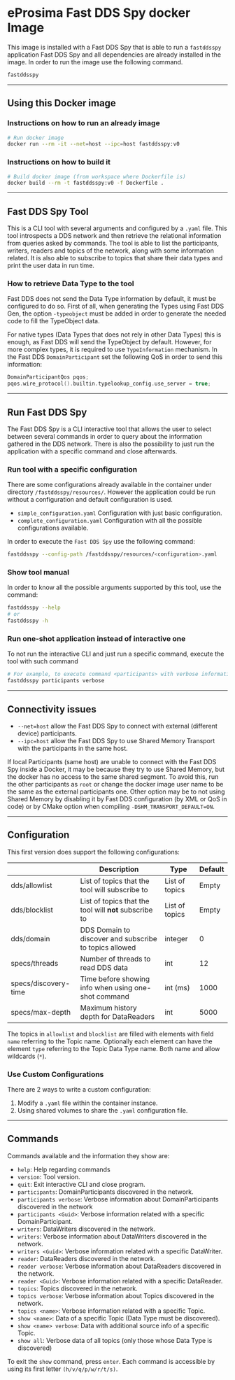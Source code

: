 # eProsima Fast DDS Spy docker Image

This image is installed with a Fast DDS Spy that is able to run a `fastddsspy` application
Fast DDS Spy and all dependencies are already installed in the image.
In order to run the image use the following command.

```bash
fastddsspy
```

---

## Using this Docker image

### Instructions on how to run an already image

```sh
# Run docker image
docker run --rm -it --net=host --ipc=host fastddsspy:v0
```

### Instructions on how to build it

```sh
# Build docker image (from workspace where Dockerfile is)
docker build --rm -t fastddsspy:v0 -f Dockerfile .
```

---

## Fast DDS Spy Tool

This is a CLI tool with several arguments and configured by a `.yaml` file.
This tool introspects a DDS network and then retrieve the relational information from queries asked by commands.
The tool is able to list the participants, writers, readers and topics of the network, along with some information related.
It is also able to subscribe to topics that share their data types and print the user data in run time.

### How to retrieve Data Type to the tool

Fast DDS does not send the Data Type information by default, it must be configured to do so.
First of all, when generating the Types using Fast DDS Gen, the option `-typeobject` must be added in order to generate the needed code to fill the TypeObject data.

For native types (Data Types that does not rely in other Data Types) this is enough, as Fast DDS will send the TypeObject by default.
However, for more complex types, it is required to use `TypeInformation` mechanism.
In the Fast DDS `DomainParticipant` set the following QoS in order to send this information:

```cpp
DomainParticipantQos pqos;
pqos.wire_protocol().builtin.typelookup_config.use_server = true;
```

---

## Run Fast DDS Spy

The Fast DDS Spy is a CLI interactive tool that allows the user to select between several commands in
order to query about the information gathered in the DDS network.
There is also the possibility to just run the application with a specific command and close afterwards.

### Run tool with a specific configuration

There are some configurations already available in the container under directory `/fastddsspy/resources/`.
However the application could be run without a configuration and default configuration is used.

- `simple_configuration.yaml` Configuration with just basic configuration.
- `complete_configuration.yaml` Configuration with all the possible configurations available.


In order to execute the `Fast DDS Spy` use the following command:

```bash
fastddsspy --config-path /fastddsspy/resources/<configuration>.yaml
```

### Show tool manual

In order to know all the possible arguments supported by this tool, use the command:

```bash
fastddsspy --help
# or
fastddsspy -h
```

### Run one-shot application instead of interactive one

To not run the interactive CLI and just run a specific command, execute the tool with such command

```bash
# For example, to execute command <participants> with verbose information
fastddsspy participants verbose
```

---

## Connectivity issues

- `--net=host` allow the Fast DDS Spy to connect with external (different device) participants.
- `--ipc=host` allow the Fast DDS Spy to use Shared Memory Transport with the participants in the same host.

If local Participants (same host) are unable to connect with the Fast DDS Spy inside a Docker, it may be because they try to use Shared Memory, but the docker has no access to the same shared segment.
To avoid this, run the other participants as `root` or change the docker image user name to be the same as the external participants one.
Other option may be to not using Shared Memory by disabling it by Fast DDS configuration (by XML or QoS in code) or by CMake option when compiling `-DSHM_TRANSPORT_DEFAULT=ON`.

---

## Configuration

This first version does support the following configurations:

|                      | Description                                                 | Type           | Default   |
|----------------------|-------------------------------------------------------------|----------------|-----------|
| dds/allowlist        | List of topics that the tool will subscribe to              | List of topics | Empty     |
| dds/blocklist        | List of topics that the tool will **not** subscribe to      | List of topics | Empty     |
| dds/domain           | DDS Domain to discover and subscribe to topics allowed      | integer        | 0         |
| specs/threads        | Number of threads to read DDS data                          | int            | 12        |
| specs/discovery-time | Time before showing info when using one-shot command        | int (ms)       | 1000      |
| specs/max-depth      | Maximum history depth for DataReaders                       | int            | 5000      |

The topics in `allowlist` and `blocklist` are filled with elements with field `name` referring to the Topic name.
Optionally each element can have the element `type` referring to the Topic Data Type name.
Both name and allow wildcards (`*`).

### Use Custom Configurations

There are 2 ways to write a custom configuration:

1. Modify a `.yaml` file within the container instance.
2. Using shared volumes to share the `.yaml` configuration file.

---

## Commands

Commands available and the information they show are:

- `help`: Help regarding commands
- `version`: Tool version.
- `quit`: Exit interactive CLI and close program.
- `participants`: DomainParticipants discovered in the network.
- `participants verbose`: Verbose information about DomainParticipants discovered in the network
- `participants <Guid>`: Verbose information related with a specific DomainParticipant.
- `writers`: DataWriters discovered in the network.
- `writers`: Verbose information about DataWriters discovered in the network.
- `writers <Guid>`: Verbose information related with a specific DataWriter.
- `reader`: DataReaders discovered in the network.
- `reader verbose`: Verbose information about DataReaders discovered in the network.
- `reader <Guid>`: Verbose information related with a specific DataReader.
- `topics`: Topics discovered in the network.
- `topics verbose`: Verbose information about Topics discovered in the network.
- `topics <name>`: Verbose information related with a specific Topic.
- `show <name>`: Data of a specific Topic (Data Type must be discovered).
- `show <name> verbose`: Data with additional source info of a specific Topic.
- `show all`: Verbose data of all topics (only those whose Data Type is discovered)

To exit the `show` command, press `enter`.
Each command is accessible by using its first letter `(h/v/q/p/w/r/t/s)`.
